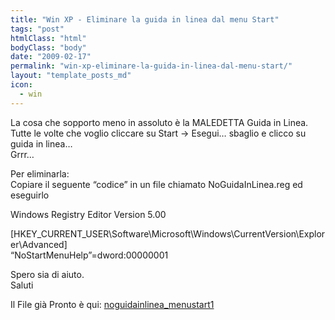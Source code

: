 ```yaml
---
title: "Win XP - Eliminare la guida in linea dal menu Start"
tags: "post"
htmlClass: "html"
bodyClass: "body"
date: "2009-02-17"
permalink: "win-xp-eliminare-la-guida-in-linea-dal-menu-start/"
layout: "template_posts_md"
icon:
  - win
---
```

<p>La cosa che sopporto meno in assoluto è la MALEDETTA Guida in Linea.<br />
Tutte le volte che voglio cliccare su Start -&gt; Esegui&#8230; sbaglio e clicco su guida in linea&#8230;<br />
Grrr&#8230;</p>
<p>Per eliminarla:<br />
Copiare il seguente &#8220;codice&#8221; in un file chiamato NoGuidaInLinea.reg ed eseguirlo</p>
<p>Windows Registry Editor Version 5.00</p>
<p>[HKEY_CURRENT_USER\Software\Microsoft\Windows\CurrentVersion\Explorer\Advanced]<br />
&#8220;NoStartMenuHelp&#8221;=dword:00000001</p>
<p>Spero sia di aiuto.<br />
Saluti</p>
<p>Il File già Pronto è qui: <a href="http://www.maurizio.proietti.name/wp-content/uploads/2009/02/noguidainlinea_menustart1.zip">noguidainlinea_menustart1</a></p>
